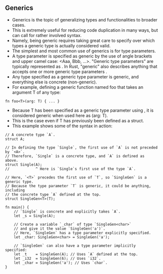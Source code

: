 ## Generics
- Generics is the topic of generalizing types and functionalities to broader cases. 
- This is extremely useful for reducing code duplication in many ways, but can call for rather involved syntax. 
- Namely, being generic requires taking great care to specify over which types a generic type is actually considered valid. 
- The simplest and most common use of generics is for type parameters.
- A type parameter is specified as generic by the use of angle brackets and upper camel case: <Aaa, Bbb, ...>. "Generic type parameters" are typically represented as <T>. In Rust, "generic" also describes anything that accepts one or more generic type parameters <T>.
- Any type specified as a generic type parameter is generic, and everything else is concrete (non-generic).
- For example, defining a generic function named foo that takes an argument T of any type:

```
fn foo<T>(arg: T) { ... }
```

- Because T has been specified as a generic type parameter using <T>, it is considered generic when used here as (arg: T). 
- This is the case even if T has previously been defined as a struct.
- This example shows some of the syntax in action:

```
// A concrete type `A`.
struct A;

// In defining the type `Single`, the first use of `A` is not preceded by `<A>`.
// Therefore, `Single` is a concrete type, and `A` is defined as above.
struct Single(A);
//            ^ Here is `Single`s first use of the type `A`.

// Here, `<T>` precedes the first use of `T`, so `SingleGen` is a generic type.
// Because the type parameter `T` is generic, it could be anything, including
// the concrete type `A` defined at the top.
struct SingleGen<T>(T);

fn main() {
    // `Single` is concrete and explicitly takes `A`.
    let _s = Single(A);
    
    // Create a variable `_char` of type `SingleGen<char>`
    // and give it the value `SingleGen('a')`.
    // Here, `SingleGen` has a type parameter explicitly specified.
    let _char: SingleGen<char> = SingleGen('a');

    // `SingleGen` can also have a type parameter implicitly specified:
    let _t    = SingleGen(A); // Uses `A` defined at the top.
    let _i32  = SingleGen(6); // Uses `i32`.
    let _char = SingleGen('a'); // Uses `char`.
}

```